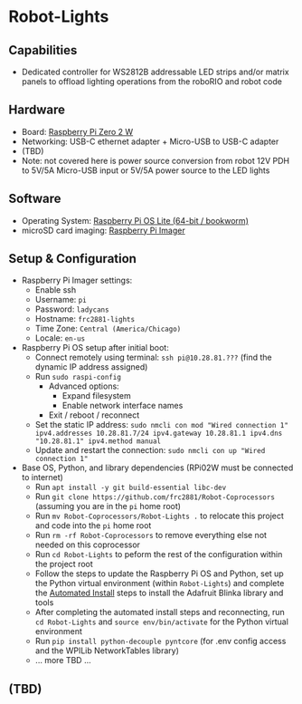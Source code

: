 # Robot-Lights

## Capabilities
* Dedicated controller for WS2812B addressable LED strips and/or matrix panels to offload lighting operations from the roboRIO and robot code

## Hardware 
* Board: [Raspberry Pi Zero 2 W](https://www.raspberrypi.com/products/raspberry-pi-zero-2-w/)
* Networking: USB-C ethernet adapter + Micro-USB to USB-C adapter
* (TBD)
* Note: not covered here is power source conversion from robot 12V PDH to 5V/5A Micro-USB input or 5V/5A power source to the LED lights

## Software
* Operating System: [Raspberry Pi OS Lite (64-bit / bookworm)](https://www.raspberrypi.com/software/operating-systems/#raspberry-pi-os-64-bit)
* microSD card imaging: [Raspberry Pi Imager](https://www.raspberrypi.com/software/)

## Setup & Configuration
* Raspberry Pi Imager settings:
  * Enable ssh
  * Username: `pi`
  * Password: `ladycans`
  * Hostname: `frc2881-lights`
  * Time Zone: `Central (America/Chicago)`
  * Locale: `en-us`
* Raspberry Pi OS setup after initial boot:
  * Connect remotely using terminal: `ssh pi@10.28.81.???` (find the dynamic IP address assigned)
  * Run `sudo raspi-config`
    * Advanced options:
      * Expand filesystem
      * Enable network interface names
    * Exit / reboot / reconnect
  * Set the static IP address: `sudo nmcli con mod "Wired connection 1" ipv4.addresses 10.28.81.7/24 ipv4.gateway 10.28.81.1 ipv4.dns "10.28.81.1" ipv4.method manual`
  * Update and restart the connection: `sudo nmcli con up "Wired connection 1"`
* Base OS, Python, and library dependencies (RPi02W must be connected to internet)
  * Run `apt install -y git build-essential libc-dev`
  * Run `git clone https://github.com/frc2881/Robot-Coprocessors` (assuming you are in the `pi` home root)
  * Run `mv Robot-Coprocessors/Robot-Lights .` to relocate this project and code into the `pi` home root
  * Run `rm -rf Robot-Coprocessors` to remove everything else not needed on this coprocessor
  * Run `cd Robot-Lights` to peform the rest of the configuration within the project root
  * Follow the steps to update the Raspberry Pi OS and Python, set up the Python virtual environment (within `Robot-Lights`) and complete the [Automated Install](https://learn.adafruit.com/circuitpython-on-raspberrypi-linux/installing-circuitpython-on-raspberry-pi) steps to install the Adafruit Blinka library and tools
  * After completing the automated install steps and reconnecting, run `cd Robot-Lights` and `source env/bin/activate` for the Python virtual environment
  * Run `pip install python-decouple pyntcore` (for .env config access and the WPILib NetworkTables library)
  * ... more TBD ...

## (TBD)